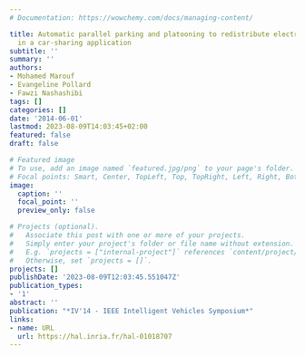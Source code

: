 ```yaml
---
# Documentation: https://wowchemy.com/docs/managing-content/

title: Automatic parallel parking and platooning to redistribute electric vehicles
  in a car-sharing application
subtitle: ''
summary: ''
authors:
- Mohamed Marouf
- Evangeline Pollard
- Fawzi Nashashibi
tags: []
categories: []
date: '2014-06-01'
lastmod: 2023-08-09T14:03:45+02:00
featured: false
draft: false

# Featured image
# To use, add an image named `featured.jpg/png` to your page's folder.
# Focal points: Smart, Center, TopLeft, Top, TopRight, Left, Right, BottomLeft, Bottom, BottomRight.
image:
  caption: ''
  focal_point: ''
  preview_only: false

# Projects (optional).
#   Associate this post with one or more of your projects.
#   Simply enter your project's folder or file name without extension.
#   E.g. `projects = ["internal-project"]` references `content/project/deep-learning/index.md`.
#   Otherwise, set `projects = []`.
projects: []
publishDate: '2023-08-09T12:03:45.551047Z'
publication_types:
- '1'
abstract: ''
publication: "*IV'14 - IEEE Intelligent Vehicles Symposium*"
links:
- name: URL
  url: https://hal.inria.fr/hal-01018707
---
```


